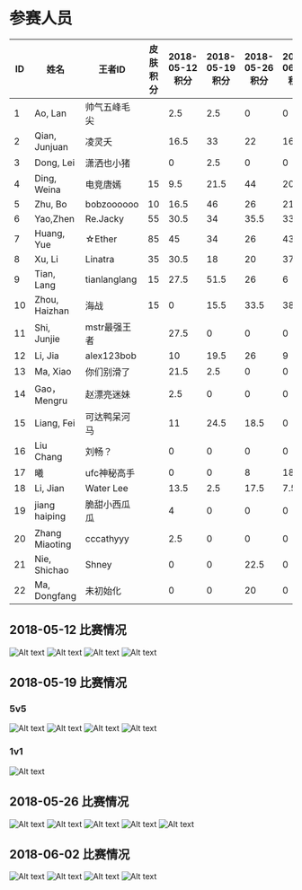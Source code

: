 # 参赛人员
ID|姓名|王者ID|皮肤积分|2018-05-12积分|2018-05-19积分|2018-05-26积分|2018-06-02积分|总分
|----|----|----|----|----|----|----|----|----|
1|Ao, Lan |帅气五峰毛尖||2.5|2.5|0|0|5|
2|Qian, Junjuan |凌灵夭||16.5|33|22|16|87.5|
3|Dong, Lei |潇洒也小猪||0|2.5|0|0|2.5|
4|Ding, Weina |电竞唐嫣|15|9.5|21.5|44|20|95|
5|Zhu, Bo |bobzoooooo|10|16.5|46|26|21.5|110|
6|Yao,Zhen |Re.Jacky |55|30.5|34|35.5|33.5|133.5|
7|Huang, Yue |☆Ether|85|45|34|26|43|148|
8|Xu, Li |Linatra|35|30.5|18|20|37.5|116|
9|Tian, Lang |tianlanglang|15|27.5|51.5|26|6|111|
10|Zhou, Haizhan |海战|15|0|15.5|33.5|38.5|87.5|
11|Shi, Junjie |mstr最强王者||27.5|0|0|0|27.5|
12|Li, Jia |alex123bob||10|19.5|26|9|64.5|
13|Ma, Xiao |你们别滑了||21.5|2.5|0|0|24|
14|Gao，Mengru |赵漂亮迷妹||2.5|0|0|0|0|
15|Liang, Fei |可达鸭呆河马||11|24.5|18.5|0|54|
16|Liu Chang |刘畅？||0|0|0|0|0|
17|曦|ufc神秘高手||0|0|8|18.5|26.5|
18|Li, Jian|Water Lee||13.5|2.5|17.5|7.5|41|
19|jiang haiping|脆甜小西瓜瓜||4|0|0|0|4|
20|Zhang Miaoting|cccathyyy||2.5|0|0|0|2.5|
21|Nie, Shichao|Shney||0|0|22.5|0|22.5|
22|Ma, Dongfang|未初始化||0|0|20|0|20|

## 2018-05-12 比赛情况
![Alt text](https://raw.githubusercontent.com/Alom/ESportsClub/master/May/2018-05-12/5-12-1.jpg)
![Alt text](https://raw.githubusercontent.com/Alom/ESportsClub/master/May/2018-05-12/5-12-2.jpg)
![Alt text](https://raw.githubusercontent.com/Alom/ESportsClub/master/May/2018-05-12/5-12-3.jpg)
![Alt text](https://raw.githubusercontent.com/Alom/ESportsClub/master/May/2018-05-12/5-12-4.jpeg)
## 2018-05-19 比赛情况
### 5v5
![Alt text](https://raw.githubusercontent.com/Alom/ESportsClub/master/May/2018-05-19/5-19-1.jpeg)
![Alt text](https://raw.githubusercontent.com/Alom/ESportsClub/master/May/2018-05-19/5-19-2.jpeg)
![Alt text](https://raw.githubusercontent.com/Alom/ESportsClub/master/May/2018-05-19/5-19-3.jpeg)
![Alt text](https://raw.githubusercontent.com/Alom/ESportsClub/master/May/2018-05-19/5-19-4.jpeg)
### 1v1
![Alt text](https://raw.githubusercontent.com/Alom/ESportsClub/master/May/2018-05-19/5-19-1v1-1.jpeg)
## 2018-05-26 比赛情况

![Alt text](https://raw.githubusercontent.com/Alom/ESportsClub/master/May/2018-05-26/5-26-1.jpeg)
![Alt text](https://raw.githubusercontent.com/Alom/ESportsClub/master/May/2018-05-26/5-26-2.jpeg)
![Alt text](https://raw.githubusercontent.com/Alom/ESportsClub/master/May/2018-05-26/5-26-3.jpeg)
![Alt text](https://raw.githubusercontent.com/Alom/ESportsClub/master/May/2018-05-26/5-26-4.jpeg)
![Alt text](https://raw.githubusercontent.com/Alom/ESportsClub/master/May/2018-05-26/5-26-5.jpeg)
## 2018-06-02 比赛情况
![Alt text](https://raw.githubusercontent.com/Alom/ESportsClub/master/May/2018-06-02/6-2-1.jpeg)
![Alt text](https://raw.githubusercontent.com/Alom/ESportsClub/master/May/2018-06-02/6-2-2.jpeg)
![Alt text](https://raw.githubusercontent.com/Alom/ESportsClub/master/May/2018-06-02/6-2-3.jpeg)
![Alt text](https://raw.githubusercontent.com/Alom/ESportsClub/master/May/2018-06-02/6-2-4.jpeg)
